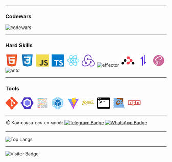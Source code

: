   ---

  ### Codewars
  ![codewars](https://www.codewars.com/users/raves123/badges/large)

  ---

### Hard Skills

  <div>
    <img src="https://github.com/devicons/devicon/blob/master/icons/html5/html5-original.svg" title="html5" alt="html" width="40" height="40"/>&nbsp
    <img src="https://github.com/devicons/devicon/blob/master/icons/css3/css3-original.svg" title="css3" alt="css" width="40" height="40"/>&nbsp
    <img src="https://github.com/devicons/devicon/blob/master/icons/javascript/javascript-original.svg" title="javascript" alt="javascript" width="40" height="40"/>&nbsp
    <img src="https://github.com/devicons/devicon/blob/master/icons/typescript/typescript-original.svg" title="typescript" alt="typescript" width="40" height="40"/>&nbsp
    <img src="https://github.com/devicons/devicon/blob/master/icons/react/react-original.svg" title="react" alt="react" width="40" height="40"/>&nbsp
    <img src="https://github.com/devicons/devicon/blob/master/icons/redux/redux-original.svg" title="redux" alt="redux" width="40" height="40"/>&nbsp
    <img src="https://github.com/effector/effector/blob/master/documentation/public/favicon.svg" title="effector" alt="effector" width="40" height="40"/>&nbsp 
    <img src="https://github.com/devicons/devicon/blob/master/icons/reactrouter/reactrouter-original.svg" title="react-router" alt="router" width="40" height="40"/>&nbsp
    <img src="https://github.com/devicons/devicon/blob/master/icons/axios/axios-plain.svg" title="axios" alt="axios" width="40" height="40"/>&nbsp
    <img src="https://github.com/vscode-icons/vscode-icons/blob/master/icons/file_type_scss2.svg" title="scss" alt="scss" width="40" height="40"/>&nbsp
    <img src="https://camo.githubusercontent.com/70ec62b59182d7ecbc34f6cfe6f043d6ca17b133c398871ef1cdab0fa4d1e424/68747470733a2f2f67772e616c697061796f626a656374732e636f6d2f7a6f732f726d73706f7274616c2f4b4470677667754d704766716148506a6963524b2e737667" title="antd" alt="antd" width="40" height="40"/>&nbsp
  </div>
  
  ---

  ### Tools

  <div>
    <img src="https://github.com/devicons/devicon/blob/master/icons/git/git-original.svg" title="git" alt="git" width="40" height="40"/>&nbsp
    <img src="https://github.com/devicons/devicon/blob/master/icons/eslint/eslint-original.svg" title="eslint" alt="eslint" width="40" height="40"/>&nbsp
    <img src="https://github.com/vscode-icons/vscode-icons/blob/master/icons/file_type_prettier.svg" title="prettier" alt="prettier" width="40" height="40"/>&nbsp
    <img src="https://github.com/devicons/devicon/blob/master/icons/webpack/webpack-original.svg" title="webpack" alt="webpack" width="40" height="40"/>&nbsp
    <img src="https://github.com/vscode-icons/vscode-icons/blob/master/icons/file_type_vite.svg" title="vite" alt="vite" width="40" height="40"/>&nbsp
    <img src="https://github.com/devicons/devicon/blob/master/icons/babel/babel-original.svg" title="babel" alt="babel" width="40" height="40"/>&nbsp
    <img src="https://github.com/JanDeDobbeleer/oh-my-posh/blob/main/website/static/img/logo.svg" title="oh-my-posh" alt="posh" width="40" height="40"/>&nbsp
    <img src="https://github.com/chocolatey/choco/blob/develop/docs/logo/chocolateyicon.png" title="chocolatey" alt="chocolatey" width="40" height="40"/>&nbsp
    <img src="https://github.com/devicons/devicon/blob/master/icons/npm/npm-original-wordmark.svg" title="npm" alt="npm" width="40" height="40"/>&nbsp
  </div>
  
  ---
  
  :mailbox: Как связаться со мной: [![Telegram Badge](https://img.shields.io/badge/-raves8-blue?style=flat&logo=Telegram&logoColor=white)](https://t.me/raves8) [![WhatsApp Badge](https://img.shields.io/badge/WhatsApp-%2325D366?style=flat&logo=whatsapp&logoColor=%231A1110&color=%2325D366)](https://wa.me/79387862323)
 

  ---
  
  ![Top Langs](https://github-readme-stats.vercel.app/api/top-langs/?username=ravesjs&theme=tokyonight)

  ---

  
  ![Visitor Badge](https://visitor-badge.laobi.icu/badge?page_id=ravesjs)

